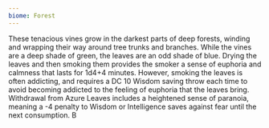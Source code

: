 ```yaml
---
biome: Forest
---
```

These tenacious vines grow in the darkest parts of deep forests, winding and wrapping their way around tree trunks and branches. While the vines are a deep shade of green, the leaves are an odd shade of blue. Drying the leaves and then smoking them provides the smoker a sense of euphoria and calmness that lasts for 1d4+4 minutes. However, smoking the leaves is often addicting, and requires a DC 10 Wisdom saving throw each time to avoid becoming addicted to the feeling of euphoria that the leaves bring. Withdrawal from Azure Leaves includes a heightened sense of paranoia, meaning a -4 penalty to Wisdom or Intelligence saves against fear until the next consumption. B 


